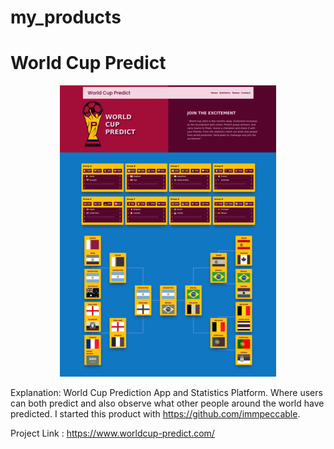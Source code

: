 # my_products


# World Cup Predict

<div style="text-align:center; margin-left:auto"><img src="WorlCup.png"/></div>


Explanation: 
  World Cup Prediction App and Statistics Platform. Where users can both predict and also observe what other people
  around the world have predicted. I started this product with https://github.com/immpeccable.

Project Link : https://www.worldcup-predict.com/
